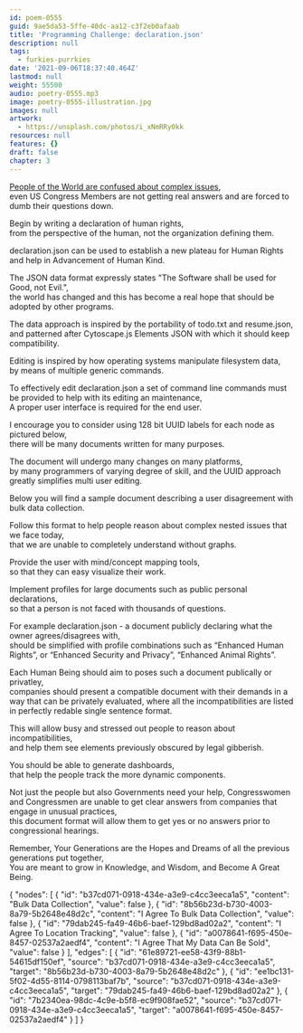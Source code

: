 ```yaml
---
id: poem-0555
guid: 9ae5da53-5ffe-40dc-aa12-c3f2eb0afaab
title: 'Programming Challenge: declaration.json'
description: null
tags:
  - furkies-purrkies
date: '2021-09-06T18:37:40.464Z'
lastmod: null
weight: 55500
audio: poetry-0555.mp3
image: poetry-0555-illustration.jpg
images: null
artwork:
  - https://unsplash.com/photos/i_xNmRRy0kk
resources: null
features: {}
draft: false
chapter: 3
---
```


[People of the World are confused about complex issues](https://en.wikipedia.org/wiki/List_of_data_breaches),\
even US Congress Members are not getting real answers and are forced to dumb their questions down.

Begin by writing a declaration of human rights,\
from the perspective of the human, not the organization defining them.

declaration.json can be used to establish a new plateau for Human Rights and help in Advancement of Human Kind.

The JSON data format expressly states "The Software shall be used for Good, not Evil.",\
the world has changed and this has become a real hope that should be adopted by other programs.

The data approach is inspired by the portability of todo.txt and resume.json,\
and patterned after Cytoscape.js Elements JSON with which it should keep compatibility.

Editing is inspired by how operating systems manipulate filesystem data,\
by means of multiple generic commands.

To effectively edit declaration.json a set of command line commands must be provided to help with its editing an maintenance,\
A proper user interface is required for the end user.

I encourage you to consider using 128 bit UUID labels for each node as pictured below,\
there will be many documents written for many purposes.

The document will undergo many changes on many platforms,\
by many programmers of varying degree of skill, and the UUID approach greatly simplifies multi user editing.

Below you will find a sample document describing a user disagreement with bulk data collection.

Follow this format to help people reason about complex nested issues that we face today,\
that we are unable to completely understand without graphs.

Provide the user with mind/concept mapping tools,\
so that they can easy visualize their work.

Implement profiles for large documents such as public personal declarations,\
so that a person is not faced with thousands of questions.

For example declaration.json - a document publicly declaring what the owner agrees/disagrees with,\
should be simplified with profile combinations such as “Enhanced Human Rights”, or “Enhanced Security and Privacy”, “Enhanced Animal Rights”.

Each Human Being should aim to poses such a document publically or privatley,\
companies should present a compatible document with their demands in a way that can be privately evaluated, where all the incompatibilities are listed in perfectly redable single sentence format.

This will allow busy and stressed out people to reason about incompatibilities,\
and help them see elements previously obscured by legal gibberish.

You should be able to generate dashboards,\
that help the people track the more dynamic components.

Not just the people but also Governments need your help, Congresswomen and Congressmen are unable to get clear answers from companies that engage in unusual practices,\
this document format will allow them to get yes or no answers prior to congressional hearings.

Remember, Your Generations are the Hopes and Dreams of all the previous generations put together,\
You are meant to grow in Knowledge, and Wisdom, and Become A Great Being.

{
"nodes": \[
{
"id": "b37cd071-0918-434e-a3e9-c4cc3eeca1a5",
"content": "Bulk Data Collection",
"value": false
},
{
"id": "8b56b23d-b730-4003-8a79-5b2648e48d2c",
"content": "I Agree To Bulk Data Collection",
"value": false
},
{
"id": "79dab245-fa49-46b6-baef-129bd8ad02a2",
"content": "I Agree To Location Tracking",
"value": false
},
{
"id": "a0078641-f695-450e-8457-02537a2aedf4",
"content": "I Agree That My Data Can Be Sold",
"value": false
}
],
"edges": \[
{
"id": "61e89721-ee58-43f9-88b1-54615df150ef",
"source": "b37cd071-0918-434e-a3e9-c4cc3eeca1a5",
"target": "8b56b23d-b730-4003-8a79-5b2648e48d2c"
},
{
"id": "ee1bc131-5f02-4d55-8114-0798113baf7b",
"source": "b37cd071-0918-434e-a3e9-c4cc3eeca1a5",
"target": "79dab245-fa49-46b6-baef-129bd8ad02a2"
},
{
"id": "7b2340ea-98dc-4c9e-b5f8-ec9f908fae52",
"source": "b37cd071-0918-434e-a3e9-c4cc3eeca1a5",
"target": "a0078641-f695-450e-8457-02537a2aedf4"
}
]
}
